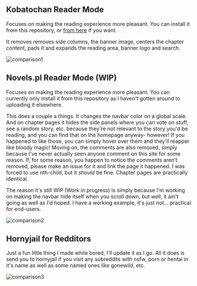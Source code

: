 ## Kobatochan Reader Mode

Focuses on making the reading experience more pleasant. You can install it from this repository, or [from here](https://userstyles.org/styles/185935/kobatochan-reader-mode) if you want.

It removes removes side columns, the banner image, centers the chapter content, pads it and expands the reading area, banner logo and search.

![comparison1](https://github.com/WidgetMidget/scripts-and-userstyles/blob/master/resources/kabotochan-reader-mode-comparison.png)

## Novels.pl Reader Mode (WIP)

Focuses on making the reading experience more pleasant. You can currently only install it from this repository as I haven't gotten around to uploading it elsewhere.

This does a couple a things. It changes the navbar color on a global scale. And on chapter pages it hides the side panels where you can vote on stuff, see a random story, etc. because they're not relevant to the story you'd be reading, and you can find that on the homepage anyway- however! If you happened to like those, you can simply hover over them and they'll reapper like bloody magic! Moving on, the comments are also removed, simply because I've never actually seen anyone comment on this site for some reason. If, for some reason, you happen to notice the comments aren't removed, please make an issue for it and link the page it happened. I was forced to use nth-child, but it *should* be fine. Chapter pages are practically identical.

The reason it's still WIP (Work in progress) is simply because I'm working on making the navbar hide itself when you scroll down, but well, it ain't going as well as I'd hoped. I have a working example, it's just not... practical for end-users.

![comparison2](https://github.com/WidgetMidget/scripts-and-userstyles/blob/master/resources/novels_pl-reader-mode-comparison.png)

## Hornyjail for Redditors

Just a fun little thing I made while bored, I'll update it as I go. All it does is send you to hornyjail if you visit any subreddits with nsfw, porn or hentai in it's name as well as some named ones like gonewild, etc.

![comparison3](https://github.com/WidgetMidget/scripts-and-userstyles/blob/master/resources/hornyjail.png)